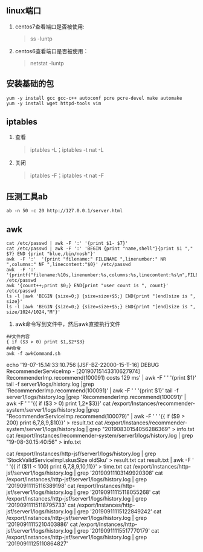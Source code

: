 
## linux端口
1. centos7查看端口是否被使用: 
    > ss -luntp
2. centos6查看端口是否被使用：
    > netstat -luntp


## 安装基础的包
```
yum -y install gcc gcc-c++ autoconf pcre pcre-devel make automake
yum -y install wget httpd-tools vim
```

## iptables
1. 查看
    > iptables -L；iptables -t nat -L
2. 关闭
    > iptables -F；iptables -t nat -F
    
## 压测工具ab
```
ab -n 50 -c 20 http://127.0.0.1/server.html
```

## awk
```
cat /etc/passwd | awk -F ':' '{print $1- $7}'
cat /etc/passwd | awk -F ':' 'BEGIN {print "name,shell"}{print $1 "," $7} END {print "blue,/bin/nosh"}'
awk  -F ':'  '{print "filename:" FILENAME ",linenumber:" NR ",columns:" NF ",linecontent:"$0}' /etc/passwd
awk  -F ':'  '{printf("filename:%10s,linenumber:%s,columns:%s,linecontent:%s\n",FILENAME,NR,NF,$0)}' /etc/passwd
awk '{count++;print $0;} END{print "user count is ", count}' /etc/passwd
ls -l |awk 'BEGIN {size=0;} {size=size+$5;} END{print "[end]size is ", size}'
ls -l |awk 'BEGIN {size=0;} {size=size+$5;} END{print "[end]size is ", size/1024/1024,"M"}'
```
1. awk命令写到文件中，然后awk直接执行文件
```
##文件内容
{ if ($3 > 0) print $1,$2*$3}
##命令
awk -f awkCommand.sh
```
echo '19-07-15.14:33:10.756 [JSF-BZ-22000-15-T-16] DEBUG RecommenderServiceImp   - [20190715143310627974] RecommenderImp.recommend(100091) costs 129 ms' |  awk -F ' ' '{print $1}'
tail -f server1/logs/history.log |grep 'RecommenderImp.recommend(100091)' |  awk -F ' ' '{print $1}'
tail -f server1/logs/history.log |grep 'RecommenderImp.recommend(100091)' |  awk -F ' ' '{{ if ($3 > 0) print $1,$2*$3}}'
cat  /export/Instances/recommender-system/server1/logs/history.log |grep "RecommenderServiceImp.recommend(100079)" |  awk -F ' ' '{{ if ($9 > 200) print $6,$7,$8,$9,$10}}' > result.txt
cat /export/Instances/recommender-system/server1/logs/history.log | grep "20190830154056286369" > info.txt
cat /export/Instances/recommender-system/server1/logs/history.log | grep "19-08-30.15:40:56" > info.txt


cat /export/Instances/http-jsf/server1/logs/history.log | grep 'StockValidServiceImpl.skusSize oldSku' > result.txt
cat result.txt | awk -F ' ' '{{ if ($11 < 100) print $6,$7,$8,$9,$10,$11}}' > time.txt
cat /export/Instances/http-jsf/server1/logs/history.log | grep '20190911103149920308'
cat /export/Instances/http-jsf/server1/logs/history.log | grep '20190911115116389198'
cat /export/Instances/http-jsf/server1/logs/history.log | grep '20190911115118055268'
cat /export/Instances/http-jsf/server1/logs/history.log | grep '20190911115118795733'
cat /export/Instances/http-jsf/server1/logs/history.log | grep '20190911115122849242'
cat /export/Instances/http-jsf/server1/logs/history.log | grep '20190911115210403886'
cat /export/Instances/http-jsf/server1/logs/history.log | grep '20190911115517770179'
cat /export/Instances/http-jsf/server1/logs/history.log | grep '20190911125110864827'